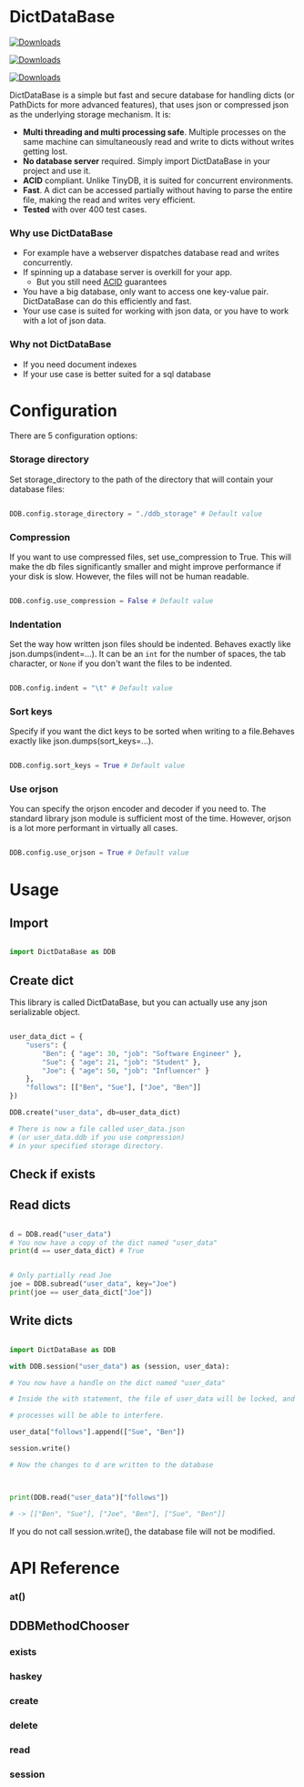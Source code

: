 # DictDataBase



[![Downloads](https://pepy.tech/badge/dictdatabase)](https://pepy.tech/project/dictdatabase)

[![Downloads](https://pepy.tech/badge/dictdatabase/month)](https://pepy.tech/project/dictdatabase)

[![Downloads](https://pepy.tech/badge/dictdatabase/week)](https://pepy.tech/project/dictdatabase)

DictDataBase is a simple but fast and secure database for handling dicts (or PathDicts for more advanced features), that uses json or compressed json as the underlying storage mechanism. It is:
- **Multi threading and multi processing safe**. Multiple processes on the same machine can simultaneously read and write to dicts without writes getting lost.
- **No database server** required. Simply import DictDataBase in your project and use it.
- **ACID** compliant. Unlike TinyDB, it is suited for concurrent environments.
- **Fast**. A dict can be accessed partially without having to parse the entire file, making the read and writes very efficient.
- **Tested** with over 400 test cases.

### Why use DictDataBase
- For example have a webserver dispatches database read and writes concurrently.
- If spinning up a database server is overkill for your app.
	- But you still need [ACID](https://en.wikipedia.org/wiki/ACID) guarantees
- You have a big database, only want to access one key-value pair. DictDataBase can do this efficiently and fast.
- Your use case is suited for working with json data, or you have to work with a lot of json data.

### Why not DictDataBase
- If you need document indexes
- If your use case is better suited for a sql database


# Configuration
There are 5 configuration options:

### Storage directory
Set storage_directory to the path of the directory that will contain your database files:
```python

DDB.config.storage_directory = "./ddb_storage" # Default value
```

### Compression
If you want to use compressed files, set use_compression to True.
This will make the db files significantly smaller and might improve performance if your disk is slow. However, the files will not be human readable.
```python

DDB.config.use_compression = False # Default value

```

### Indentation
Set the way how written json files should be indented. Behaves exactly like json.dumps(indent=...). It can be an `int` for the number of spaces, the tab character, or `None` if you don't want the files to be indented.
```python

DDB.config.indent = "\t" # Default value

```


### Sort keys
Specify if you want the dict keys to be sorted when writing to a file.Behaves exactly like json.dumps(sort_keys=...).
```python

DDB.config.sort_keys = True # Default value

```

### Use orjson
You can specify the orjson encoder and decoder if you need to.
The standard library json module is sufficient most of the time.
However, orjson is a lot more performant in virtually all cases.
```python

DDB.config.use_orjson = True # Default value

```


# Usage

## Import

```python

import DictDataBase as DDB

```


## Create dict
This library is called DictDataBase, but you can actually use any json serializable object.
```python

user_data_dict = {
	"users": {
		"Ben": { "age": 30, "job": "Software Engineer" },
		"Sue": { "age": 21, "job": "Student" },
		"Joe": { "age": 50, "job": "Influencer" }
	},
	"follows": [["Ben", "Sue"], ["Joe", "Ben"]]
})

DDB.create("user_data", db=user_data_dict)

# There is now a file called user_data.json
# (or user_data.ddb if you use compression)
# in your specified storage directory.
```

## Check if exists



## Read dicts

```python

d = DDB.read("user_data")
# You now have a copy of the dict named "user_data"
print(d == user_data_dict) # True


# Only partially read Joe
joe = DDB.subread("user_data", key="Joe")
print(joe == user_data_dict["Joe"])

```


## Write dicts
```python

import DictDataBase as DDB

with DDB.session("user_data") as (session, user_data):

# You now have a handle on the dict named "user_data"

# Inside the with statement, the file of user_data will be locked, and no other

# processes will be able to interfere.

user_data["follows"].append(["Sue", "Ben"])

session.write()

# Now the changes to d are written to the database



print(DDB.read("user_data")["follows"])

# -> [["Ben", "Sue"], ["Joe", "Ben"], ["Sue", "Ben"]]

```

If you do not call session.write(), the database file will not be modified.


# API Reference

### at()

## DDBMethodChooser

### exists

### haskey

### create

### delete

### read

### session
